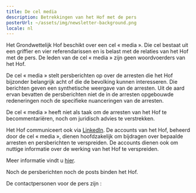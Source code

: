 ```yaml
---
title: De cel media
description: Betrekkingen van het Hof met de pers
posterUrl: ~/assets/img/newsletter-background.png
locale: nl
---
```


Het Grondwettelijk Hof beschikt over een cel « media ». Die cel bestaat uit een griffier en vier referendarissen en is belast met de relaties van het Hof met de pers. De leden van de cel « media » zijn geen woordvoerders van het Hof.

De cel « media » stelt persberichten op over de arresten die het Hof bijzonder belangrijk acht of die de bevolking kunnen interesseren. Die berichten geven een synthetische weergave van de arresten. Uit de aard ervan bevatten de persberichten niet de in de arresten opgebouwde redeneringen noch de specifieke nuanceringen van de arresten.

De cel « media » heeft niet als taak om de arresten van het Hof te becommentariëren, noch om juridisch advies te verstrekken.

Het Hof communiceert ook via <a href="https://be.linkedin.com/company/constitutional-court-of-belgium" aria-label="Klik om naar de LinkedIn-pagina van het Grondwettelijk Hof te gaan" target="blank">LinkedIn</a>. De accounts van het Hof, beheerd door de cel « media », dienen hoofdzakelijk om bijdragen over bepaalde arresten en persberichten te verspreiden. De accounts dienen ook om nuttige informatie over de werking van het Hof te verspreiden.

Meer informatie vindt u <a href="https://www.const-court.be/public/pbcp/n/pbcp-2019-001n.pdf" aria-label="Klik op de link om de pdf te downloaden" target="blank"> hier</a>.

Noch de persberichten noch de posts binden het Hof.

De contactpersonen voor de pers zijn :
